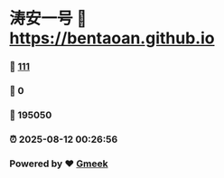 # 涛安一号 :link: https://bentaoan.github.io 
### :page_facing_up: [111](https://bentaoan.github.io/tag.html) 
### :speech_balloon: 0 
### :hibiscus: 195050 
### :alarm_clock: 2025-08-12 00:26:56 
### Powered by :heart: [Gmeek](https://github.com/Meekdai/Gmeek)
